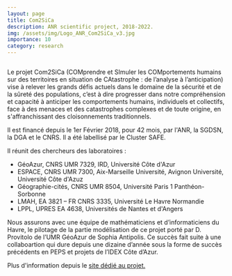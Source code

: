```yaml
---
layout: page
title: Com2SiCa
description: ANR scientific project, 2018-2022. 
img: /assets/img/Logo_ANR_Com2SiCa_v3.jpg
importance: 10
category: research
---
```

<div class="row">
    <div class="col-sm mt-3 mt-md-0">
        <img class="img-fluid rounded z-depth-1" src="{{ '/assets/img/Logo_ANR_Com2SiCa_v3.jpg' | relative_url }}" alt="" title="Com2SiCa logo"/>
    </div>
</div>
<!--
<div class="caption">
    Com2SiCa logo
</div>
-->

Le projet Com2SiCa (COMprendre et SImuler les COMportements humains sur des territoires en situation de CAtastrophe : de l’analyse à l’anticipation) vise à relever les grands défis actuels dans le domaine de la sécurité et de la sûreté des populations, c’est à dire progresser dans notre compréhension et capacité à anticiper les comportements humains, individuels et collectifs, face à des menaces et des catastrophes complexes et de toute origine, en s'affranchissant des cloisonnements traditionnels.

Il est financé depuis le 1er Février 2018, pour 42 mois, par l'ANR, la SGDSN, la DGA et le CNRS. Il a été labellisé par le Cluster SAFE.

Il réunit des chercheurs des laboratoires :
* GéoAzur, CNRS UMR 7329, IRD, Université Côte d'Azur
* ESPACE, CNRS UMR 7300, Aix-Marseille Université, Avignon Université, Université Côte d'Azuz
* Géographie-cités, CNRS UMR 8504, Université Paris 1 Panthéon-Sorbonne
* LMAH, EA 3821 – FR CNRS 3335, Université Le Havre Normandie
* LPPL, UPRES EA 4638, Universités de Nantes et d'Angers

Nous assurons avec une équipe de mathématiciens et d’informaticiens du Havre, le pilotage de la partie modélisation de ce projet porté par D. Provitolo de l’UMR GéoAzur de Sophia Antipolis. Ce succès fait suite à une collaboartion qui dure depuis une dizaine d’année sous la forme de succès précédents en PEPS et projets de l’IDEX Côte d’Azur.

Plus d'information depuis le [site dédié au projet.](https://www.com2sica.cnrs.fr/)
